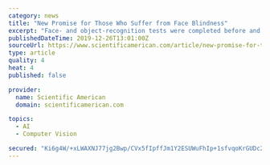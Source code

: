 ```yaml
---
category: news
title: "New Promise for Those Who Suffer from Face Blindness"
excerpt: "Face- and object-recognition tests were completed before and after the training period. Compared with those in a control condition (children who played only the traditional version of Guess Who?"
publishedDateTime: 2019-12-26T13:01:00Z
sourceUrl: https://www.scientificamerican.com/article/new-promise-for-those-who-suffer-from-face-blindness/
type: article
quality: 4
heat: 4
published: false

provider:
  name: Scientific American
  domain: scientificamerican.com

topics:
  - AI
  - Computer Vision

secured: "Ki6g4W/+xLWAXNJ77jg2Bwp/CVx5fIpffJm1Y2ESUWuFhIp+1sfvqoKrGUDc2QZT3XPChcq1B8Ien9xrD4BKKVcIDVvfhX3tO/agjJ3VV3u1nu8xLzn0Y+/JF0ofktWJNIDRS/tNbTP/tANnHqnp8nWea3d2fRrcC2Uy+0w19CUIHRvZR1ZY6poU85YA2MzEC20cp/ByDp7Cm1fSE4ZOcSkK65PgLcmIuaYm8NcijWE1+f/+0Uq8sd9Fc4wvzrDjU+oLGRoBNsZUiTYWtxKXGt7uWWBn2MsZAZ6z2289durJJMmMdBq8AEXf9kFWbr6N;yLby6ipKkN0TIrIIGNxyxw=="
---
```


